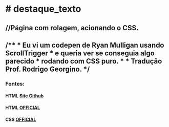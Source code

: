 <h1># destaque_texto </h1>
<h2>//Página com rolagem, acionando o CSS. <h2>
  <article>
    /**
 * Eu vi um codepen de Ryan Mulligan usando ScrollTrigger
 * e queria ver se conseguia algo parecido
 * rodando com CSS puro.
 *
 * Tradução Prof. Rodrigo Georgino.
 */</article>
<h3>Fontes:</h3>
<h4>HTML <a href="https://rodrigogeorgino.github.io/"> Site Github</a></h4>
<h4>HTML <a href="https://developer.mozilla.org/pt-BR/docs/Web/HTML"> OFFICIAL</a></h4>
<h4>CSS <a href="https://developer.mozilla.org/pt-BR/docs/Learn/CSS"> OFFICIAL</a></h4>




